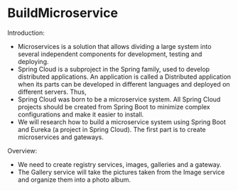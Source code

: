 # BuildMicroservice
Introduction: 
- Microservices is a solution that allows dividing a large system into several independent components for development, testing and deploying.
- Spring Cloud is a subproject in the Spring family, used to develop distributed applications. An application is called a Distributed application when its parts can be developed in different languages and deployed on different servers. Thus, 
- Spring Cloud was born to be a microservice system. All Spring Cloud projects should be created from Spring Boot to minimize complex configurations and make it easier to install.
- We will research how to build a microservice system using Spring Boot and Eureka (a project in Spring Cloud). The first part is to create microservices and gateways.

Overview: 
- We need to create registry services, images, galleries and a gateway. 
- The Gallery service will take the pictures taken from the Image service and organize them into a photo album.
